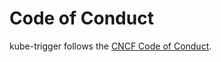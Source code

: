 # Code of Conduct

kube-trigger follows the [CNCF Code of Conduct](https://github.com/cncf/foundation/blob/master/code-of-conduct.md).